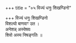 +++
title = "०५ विज्यं धनुः शिखण्डिनो"

+++
विज्यं धनुः शिखण्डिनो  
विशल्यो बाणवाꣳ उत ।  
अनेशन्न् अस्येषवः  
शिवो अस्य निषङ्गतिः ॥